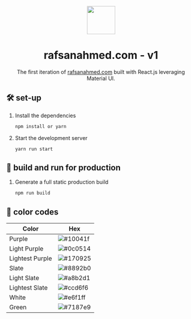 <p align="center">
  <img src="https://raw.githubusercontent.com/rafsanahmed28/Rafsan/6eab34f052aa382fb3c776d5e073c5a01be5a26a/public/logo.svg", height = 75px, width=auto/>
</p>
<h1 align="center">
  rafsanahmed.com - v1
</h1>
<p align="center">
  The first iteration of <a href="https://rafsanahmed.com" target="_blank">rafsanahmed.com</a> built with React.js leveraging Material UI.
</p>

## 🛠 set-up

1. Install the dependencies

   ```sh
   npm install or yarn
   ```

2. Start the development server

   ```sh
   yarn run start
   ```

## 🚀 build and run for production

1. Generate a full static production build

   ```sh
   npm run build
   ```


## 🎨 color codes

| Color          | Hex                                                                |
| -------------- | ------------------------------------------------------------------ |
| Purple         | ![#10041f](https://placehold.co/100x25/10041f/ffffff?text=%2310041f) |
| Light Purple   | ![#0c0514](https://placehold.co/100x25/0c0514/ffffff?text=%230c0514) |
| Lightest Purple| ![#170925](https://placehold.co/100x25/170925/ffffff?text=%23170925) |
| Slate          | ![#8892b0](https://placehold.co/100x25/8892b0/000000?text=%238892b0) |
| Light Slate    | ![#a8b2d1](https://placehold.co/100x25/a8b2d1/000000?text=%23a8b2d1) |
| Lightest Slate | ![#ccd6f6](https://placehold.co/100x25/ccd6f6/000000?text=%23ccd6f6) |
| White          | ![#e6f1ff](https://placehold.co/100x25/e6f1ff/000000?text=%23e6f1ff) |
| Green          | ![#7187e9](https://placehold.co/100x25/7187e9/ffffff?text=%237187e9) |
